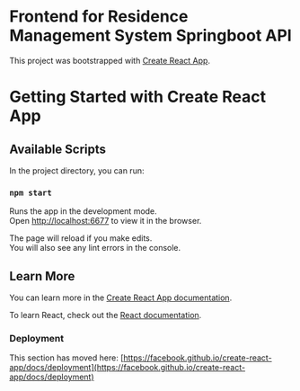 # Frontend for Residence Management System Springboot API
This project was bootstrapped with [Create React App](https://github.com/facebook/create-react-app).

# Getting Started with Create React App
## Available Scripts

In the project directory, you can run:

### `npm start`

Runs the app in the development mode.\
Open [http://localhost:6677](http://localhost:6677) to view it in the browser.

The page will reload if you make edits.\
You will also see any lint errors in the console.


## Learn More

You can learn more in the [Create React App documentation](https://facebook.github.io/create-react-app/docs/getting-started).

To learn React, check out the [React documentation](https://reactjs.org/).

### Deployment

This section has moved here: [https://facebook.github.io/create-react-app/docs/deployment](https://facebook.github.io/create-react-app/docs/deployment)
